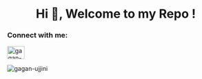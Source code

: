 <h1 align="center">Hi 👋, Welcome to my Repo !</h1>

<h3 align="left">Connect with me:</h3>
<p align="left">
<a href="https://linkedin.com/in/gagan-ujjini" target="blank"><img align="center" src="https://raw.githubusercontent.com/rahuldkjain/github-profile-readme-generator/master/src/images/icons/Social/linked-in-alt.svg" alt="gagan-ujjini" height="30" width="40" /></a>
</p>

<p><img align="center" src="https://github-readme-stats.vercel.app/api/top-langs?username=gagan-ujjini&show_icons=true&locale=en&layout=compact" alt="gagan-ujjini" /></p>
